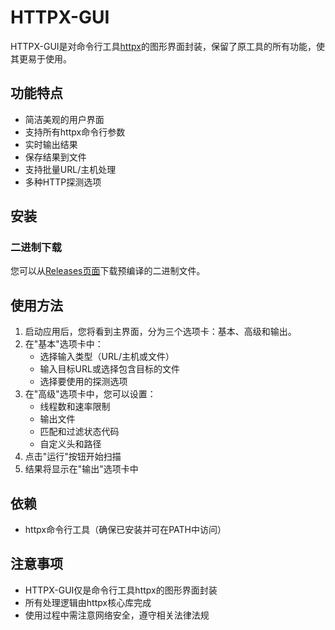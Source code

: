 # HTTPX-GUI

HTTPX-GUI是对命令行工具[httpx](https://github.com/projectdiscovery/httpx)的图形界面封装，保留了原工具的所有功能，使其更易于使用。

## 功能特点

- 简洁美观的用户界面
- 支持所有httpx命令行参数
- 实时输出结果
- 保存结果到文件
- 支持批量URL/主机处理
- 多种HTTP探测选项

## 安装

### 二进制下载

您可以从[Releases页面](https://github.com/projectdiscovery/httpx/releases)下载预编译的二进制文件。

## 使用方法

1. 启动应用后，您将看到主界面，分为三个选项卡：基本、高级和输出。
2. 在"基本"选项卡中：
   - 选择输入类型（URL/主机或文件）
   - 输入目标URL或选择包含目标的文件
   - 选择要使用的探测选项
3. 在"高级"选项卡中，您可以设置：
   - 线程数和速率限制
   - 输出文件
   - 匹配和过滤状态代码
   - 自定义头和路径
4. 点击"运行"按钮开始扫描
5. 结果将显示在"输出"选项卡中

## 依赖

- httpx命令行工具（确保已安装并可在PATH中访问）

## 注意事项

- HTTPX-GUI仅是命令行工具httpx的图形界面封装
- 所有处理逻辑由httpx核心库完成
- 使用过程中需注意网络安全，遵守相关法律法规

